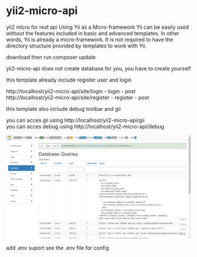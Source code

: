 # yii2-micro-api
yii2 micro for rest api
Using Yii as a Micro-framework
Yii can be easily used without the features included in basic and advanced templates. 
In other words, Yii is already a micro-framework. It is not required to have the directory structure provided by templates to work with Yii.<br>

download then run composer update<br>

yii2-micro-api does not create database for you, you have to create yourself<br>

this template already include register user and login

http://localhost/yii2-micro-api/site/login - login - post <br>
http://localhost/yii2-micro-api/site/register - register - post

this template also include debug toolbar and gii 

you can acces gii using http://localhost/yii2-micro-api/gii <br>
you can acces debug using http://localhost/yii2-micro-api/debug

![alt text](./toolbar.png)

add .env suport
see the .env file for config


